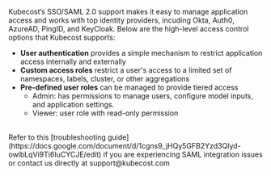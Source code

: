 Kubecost’s SSO/SAML 2.0 support makes it easy to manage application access and works with top identity providers, incuding Okta, Auth0, AzureAD, PingID, and KeyCloak. Below are the high-level access control options that Kubecost supports:

* **User authentication** provides a simple mechanism to restrict application access internally and externally  
* **Custom access roles** restrict a user's access to a limited set of namespaces, labels, cluster, or other aggregations
* **Pre-defined user roles** can be managed to provide tiered access  
    * Admin: has permissions to manage users, configure model inputs, and application settings.  
    * Viewer: user role with read-only permission  

<br/>
Refer to this [troubleshooting guide](https://docs.google.com/document/d/1cgns9_jHQy5GFB2Yzd3Qlyd-owlbLqVi9Ti6IuCYCJE/edit) if you are experiencing SAML integration issues or contact us directly at support@kubecost.com
